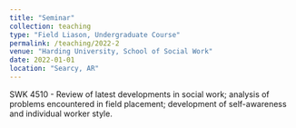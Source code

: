```yaml
---
title: "Seminar"
collection: teaching
type: "Field Liason, Undergraduate Course"
permalink: /teaching/2022-2
venue: "Harding University, School of Social Work"
date: 2022-01-01
location: "Searcy, AR"
---
```


SWK 4510 - Review of latest developments in social work; analysis of problems encountered in field placement; development of self-awareness and individual worker style.